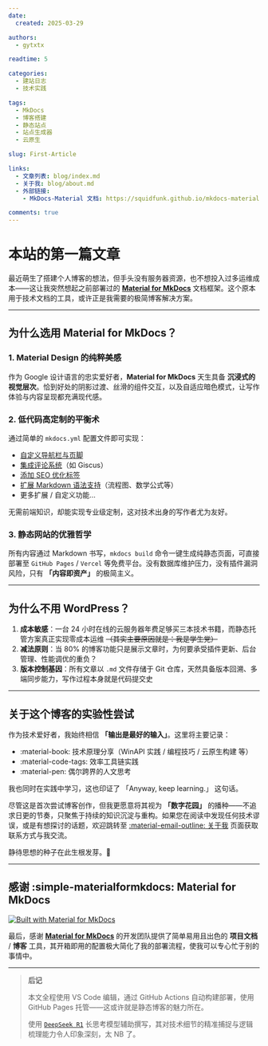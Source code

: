 ```yaml
---
date:
  created: 2025-03-29

authors:
  - gytxtx

readtime: 5

categories:
  - 建站日志
  - 技术实践

tags:
  - MkDocs
  - 博客搭建
  - 静态站点
  - 站点生成器
  - 云原生

slug: First-Article

links:
  - 文章列表: blog/index.md
  - 关于我: blog/about.md
  - 外部链接:
    - MkDocs-Material 文档: https://squidfunk.github.io/mkdocs-material/

comments: true
---
```


# 本站的第一篇文章

最近萌生了搭建个人博客的想法，但手头没有服务器资源，也不想投入过多运维成本——这让我突然想起之前部署过的 **[Material for MkDocs](https://github.com/squidfunk/mkdocs-material/)** 文档框架。这个原本用于技术文档的工具，或许正是我需要的极简博客解决方案。

<!-- more -->

---

## 为什么选用 Material for MkDocs？

### 1. Material Design 的纯粹美感
作为 Google 设计语言的忠实爱好者，**Material for MkDocs** 天生具备 **沉浸式的视觉层次**。恰到好处的阴影过渡、丝滑的组件交互，以及自适应暗色模式，让写作体验与内容呈现都充满现代感。

### 2. 低代码高定制的平衡术
通过简单的 `mkdocs.yml` 配置文件即可实现：

- [自定义导航栏与页脚](https://squidfunk.github.io/mkdocs-material/setup/)
- [集成评论系统](https://squidfunk.github.io/mkdocs-material/setup/adding-a-comment-system/)（如 Giscus）
- [添加 SEO 优化标签](https://squidfunk.github.io/mkdocs-material/setup/setting-up-tags/)
- [扩展 Markdown 语法支持](https://squidfunk.github.io/mkdocs-material/reference/)（流程图、数学公式等）
- 更多扩展 / 自定义功能...

无需前端知识，却能实现专业级定制，这对技术出身的写作者尤为友好。

### 3. 静态网站的优雅哲学
所有内容通过 Markdown 书写，`mkdocs build` 命令一键生成纯静态页面，可直接部署至 `GitHub Pages` / `Vercel` 等免费平台。没有数据库维护压力，没有插件漏洞风险，只有 **「内容即资产」** 的极简主义。

---

## 为什么不用 WordPress？
1. **成本敏感**：一台 24 小时在线的云服务器年费足够买三本技术书籍，而静态托管方案真正实现零成本运维 ~~（其实主要原因就是：我是学生党）~~
2. **减法原则**：当 80% 的博客功能只是展示文章时，为何要承受插件更新、后台管理、性能调优的重负？
3. **版本控制基因**：所有文章以 `.md` 文件存储于 Git 仓库，天然具备版本回溯、多端同步能力，写作过程本身就是代码提交史

---

## 关于这个博客的实验性尝试
作为技术爱好者，我始终相信 **「输出是最好的输入」**。这里将主要记录：

- :material-book: 技术原理分享（WinAPI 实践 / 编程技巧 / 云原生构建 等）
- :material-code-tags: 效率工具链实践
- :material-pen: 偶尔跨界的人文思考

我也同时在实践中学习，这也印证了 「Anyway, keep learning.」 这句话。

尽管这是首次尝试博客创作，但我更愿意将其视为 **「数字花园」** 的播种——不追求日更的节奏，只聚焦于持续的知识沉淀与重构。如果您在阅读中发现任何技术谬误，或是有想探讨的话题，欢迎跳转至 [:material-email-outline: 关于我](https://gytxtx-blog.pages.dev/blog/about/) 页面获取联系方式与我交流。

静待思想的种子在此生根发芽。🌱

---

## 感谢 :simple-materialformkdocs: Material for MkDocs
[![Built with Material for MkDocs](https://img.shields.io/badge/Material_for_MkDocs-526CFE?style=for-the-badge&logo=MaterialForMkDocs&logoColor=white)](https://squidfunk.github.io/mkdocs-material/)

最后，感谢 **[Material for MkDocs](https://github.com/squidfunk/mkdocs-material/)** 的开发团队提供了简单易用且出色的 **项目文档** / **博客** 工具，其开箱即用的配置极大简化了我的部署流程，使我可以专心忙于别的事情中。

---

> **后记**
>
> 本文全程使用 VS Code 编辑，通过 GitHub Actions 自动构建部署，使用 GitHub Pages 托管——这或许就是静态博客的魅力所在。
>
> 使用 [`DeepSeek R1`](https://www.deepseek.com/) 长思考模型辅助撰写，其对技术细节的精准捕捉与逻辑梳理能力令人印象深刻，太 NB 了。
